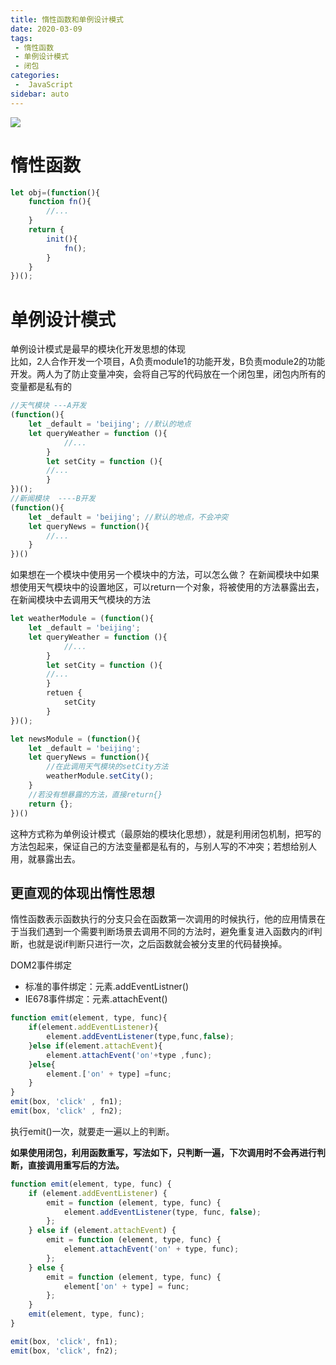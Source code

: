 ```yaml
---
title: 惰性函数和单例设计模式
date: 2020-03-09
tags:
 - 惰性函数
 - 单例设计模式
 - 闭包
categories:
 -  JavaScript
sidebar: auto
---
```


![](https://resource.limeili.co/abstract/abstract%20(24).jpg)
<!-- more -->

# 惰性函数
```js
let obj=(function(){
    function fn(){
        //...
    }
    return {
        init(){
            fn();
        }
    }
})();
```
# 单例设计模式
单例设计模式是最早的模块化开发思想的体现  
比如，2人合作开发一个项目，A负责module1的功能开发，B负责module2的功能开发。两人为了防止变量冲突，会将自己写的代码放在一个闭包里，闭包内所有的变量都是私有的  
```js
//天气模块 ---A开发
(function(){
	let _default = 'beijing'; //默认的地点
	let queryWeather = function (){
			//...
		}
		let setCity = function (){
		//...
		}
})();
//新闻模块  ----B开发
(function(){
	let _default = 'beijing'; //默认的地点，不会冲突
	let queryNews = function(){
		//...
	}
})()
```
如果想在一个模块中使用另一个模块中的方法，可以怎么做？
在新闻模块中如果想使用天气模块中的设置地区，可以return一个对象，将被使用的方法暴露出去，在新闻模块中去调用天气模块的方法  
```js
let weatherModule = (function(){
	let _default = 'beijing';
	let queryWeather = function (){
			//...
		}
		let setCity = function (){
		//...
		}
		retuen {
			setCity
		}
})();

let newsModule = (function(){
	let _default = 'beijing';
	let queryNews = function(){
		//在此调用天气模块的setCity方法
		weatherModule.setCity();
	}
	//若没有想暴露的方法，直接return{}
	return {};
})()

```
这种方式称为单例设计模式（最原始的模块化思想），就是利用闭包机制，把写的方法包起来，保证自己的方法变量都是私有的，与别人写的不冲突；若想给别人用，就暴露出去。

## 更直观的体现出惰性思想
惰性函数表示函数执行的分支只会在函数第一次调用的时候执行，他的应用情景在于当我们遇到一个需要判断场景去调用不同的方法时，避免重复进入函数内的if判断，也就是说if判断只进行一次，之后函数就会被分支里的代码替换掉。   




DOM2事件绑定  

* 标准的事件绑定：元素.addEventListner()
* IE678事件绑定：元素.attachEvent()
```js
function emit(element, type, func){
	if(element.addEventListener){
		element.addEventListener(type,func,false);
	}else if(element.attachEvent){
		element.attachEvent('on'+type ,func);
	}else{
		element.['on' + type] =func;
	}
}
emit(box, 'click' , fn1);
emit(box, 'click' , fn2);
```
执行emit()一次，就要走一遍以上的判断。  


**如果使用闭包，利用函数重写，写法如下，只判断一遍，下次调用时不会再进行判断，直接调用重写后的方法。**
```js
function emit(element, type, func) {
    if (element.addEventListener) {
        emit = function (element, type, func) {
            element.addEventListener(type, func, false);
        };
    } else if (element.attachEvent) {
        emit = function (element, type, func) {
            element.attachEvent('on' + type, func);
        };
    } else {
        emit = function (element, type, func) {
            element['on' + type] = func;
        };
    }
    emit(element, type, func);
}

emit(box, 'click', fn1);
emit(box, 'click', fn2); 
```
